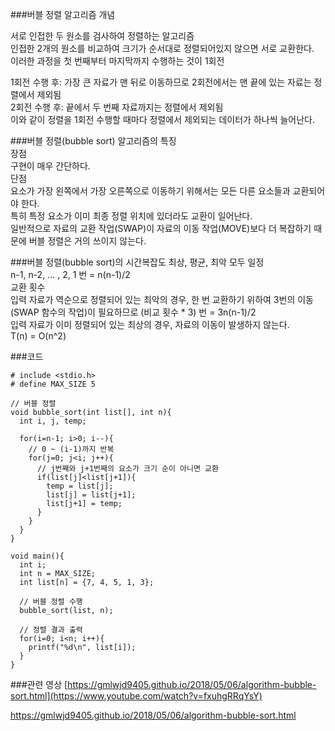 ###버블 정렬 알고리즘 개념  

서로 인접한 두 원소를 검사하여 정렬하는 알고리즘  
인접한 2개의 원소를 비교하여 크기가 순서대로 정렬되어있지 않으면 서로 교환한다.  
이러한 과정을 첫 번째부터 마지막까지 수행하는 것이 1회전  
  
1회전 수행 후: 가장 큰 자료가 맨 뒤로 이동하므로 2회전에서는 맨 끝에 있는 자료는 정렬에서 제외됨   
2회전 수행 후: 끝에서 두 번째 자료까지는 정렬에서 제외됨  
이와 같이 정렬을 1회전 수행할 때마다 정렬에서 제외되는 데이터가 하나씩 늘어난다.   

###버블 정렬(bubble sort) 알고리즘의 특징  
장점  
구현이 매우 간단하다.  
단점  
요소가 가장 왼쪽에서 가장 오른쪽으로 이동하기 위해서는 모든 다른 요소들과 교환되어야 한다.  
특히 특정 요소가 이미 최종 정렬 위치에 있더라도 교환이 일어난다.  
일반적으로 자료의 교환 작업(SWAP)이 자료의 이동 작업(MOVE)보다 더 복잡하기 때문에 버블 정렬은 거의 쓰이지 않는다.  

###버블 정렬(bubble sort)의 시간복잡도
최상, 평균, 최악 모두 일정  
n-1, n-2, … , 2, 1 번 = n(n-1)/2  
교환 횟수  
입력 자료가 역순으로 정렬되어 있는 최악의 경우, 한 번 교환하기 위하여 3번의 이동(SWAP 함수의 작업)이 필요하므로 (비교 횟수 * 3) 번 = 3n(n-1)/2  
입력 자료가 이미 정렬되어 있는 최상의 경우, 자료의 이동이 발생하지 않는다.  
T(n) = O(n^2)  

###코드
```
# include <stdio.h>
# define MAX_SIZE 5

// 버블 정렬
void bubble_sort(int list[], int n){
  int i, j, temp;

  for(i=n-1; i>0; i--){
    // 0 ~ (i-1)까지 반복
    for(j=0; j<i; j++){
      // j번째와 j+1번째의 요소가 크기 순이 아니면 교환
      if(list[j]<list[j+1]){
        temp = list[j];
        list[j] = list[j+1];
        list[j+1] = temp;
      }
    }
  }
}

void main(){
  int i;
  int n = MAX_SIZE;
  int list[n] = {7, 4, 5, 1, 3};

  // 버블 정렬 수행
  bubble_sort(list, n);

  // 정렬 결과 출력
  for(i=0; i<n; i++){
    printf("%d\n", list[i]);
  }
}
```


###관련 영상
[https://gmlwjd9405.github.io/2018/05/06/algorithm-bubble-sort.html](https://www.youtube.com/watch?v=fxuhgRRqYsY)  
  
https://gmlwjd9405.github.io/2018/05/06/algorithm-bubble-sort.html    
